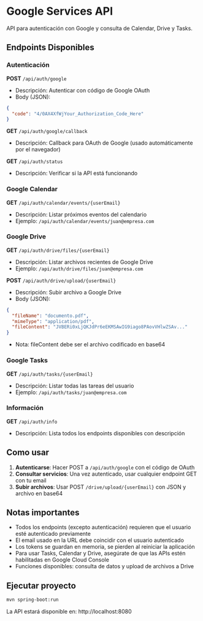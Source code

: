 # Google Services API

API para autenticación con Google y consulta de Calendar, Drive y Tasks.

## Endpoints Disponibles

### Autenticación

**POST** `/api/auth/google`
- Descripción: Autenticar con código de Google OAuth
- Body (JSON):
```json
{
  "code": "4/0AX4XfWjYour_Authorization_Code_Here"
}
```

**GET** `/api/auth/google/callback`
- Descripción: Callback para OAuth de Google (usado automáticamente por el navegador)

**GET** `/api/auth/status`
- Descripción: Verificar si la API está funcionando

### Google Calendar

**GET** `/api/auth/calendar/events/{userEmail}`
- Descripción: Listar próximos eventos del calendario
- Ejemplo: `/api/auth/calendar/events/juan@empresa.com`

### Google Drive

**GET** `/api/auth/drive/files/{userEmail}`
- Descripción: Listar archivos recientes de Google Drive
- Ejemplo: `/api/auth/drive/files/juan@empresa.com`

**POST** `/api/auth/drive/upload/{userEmail}`
- Descripción: Subir archivo a Google Drive
- Body (JSON):
```json
{
  "fileName": "documento.pdf",
  "mimeType": "application/pdf",
  "fileContent": "JVBERi0xLjQKJdPr6eEKMSAwIG9iago8PAovVHlwZSAv..."
}
```
- Nota: fileContent debe ser el archivo codificado en base64

### Google Tasks

**GET** `/api/auth/tasks/{userEmail}`
- Descripción: Listar todas las tareas del usuario
- Ejemplo: `/api/auth/tasks/juan@empresa.com`

### Información

**GET** `/api/auth/info`
- Descripción: Lista todos los endpoints disponibles con descripción

## Como usar

1. **Autenticarse**: Hacer POST a `/api/auth/google` con el código de OAuth
2. **Consultar servicios**: Una vez autenticado, usar cualquier endpoint GET con tu email
3. **Subir archivos**: Usar POST `/drive/upload/{userEmail}` con JSON y archivo en base64

## Notas importantes

- Todos los endpoints (excepto autenticación) requieren que el usuario esté autenticado previamente
- El email usado en la URL debe coincidir con el usuario autenticado
- Los tokens se guardan en memoria, se pierden al reiniciar la aplicación
- Para usar Tasks, Calendar y Drive, asegúrate de que las APIs estén habilitadas en Google Cloud Console
- Funciones disponibles: consulta de datos y upload de archivos a Drive

## Ejecutar proyecto

```bash
mvn spring-boot:run
```

La API estará disponible en: http://localhost:8080